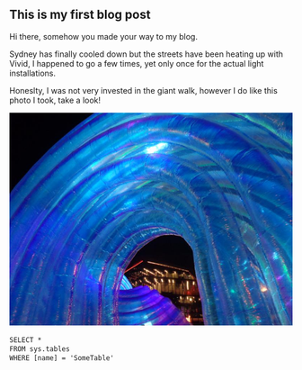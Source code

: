 ## This is my first blog post

Hi there, somehow you made your way to my blog.

Sydney has finally cooled down but the streets have been heating up with Vivid, I happened to go a few times, yet only once for the actual light installations. 

Honeslty, I was not very invested in the giant walk, however I do like this photo I took, take a look!

![Photograph from an installation at Darling Harbour, shot on a Sony Cyber-Shot.](/_images/vivid%202025.jpeg)


 ```tsql
 SELECT *
 FROM sys.tables
 WHERE [name] = 'SomeTable'
 ```
